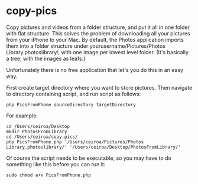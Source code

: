 copy-pics
=========

Copy pictures and videos from a folder structure, and put it all in one folder with flat structure. This solves the problem of downloading all your pictures from your iPhone to your Mac. By default, the Photos application imports them into a folder structure under yourusername/Pictures/Photos Library.photoslibrary/, with one image per lowest level folder. (It's basically a tree, with the images as leafs.)

Unfortunately there is no free application that let's you do this in an easy way.

First create target directory where you want to store pictures. Then navigate to directory containing script, and run script as follows:

    php PicsFromPhone sourceDirectory targetDirectory

For example:

	cd /Users/ceiroa/Desktop
	mkdir PhotosFromLibrary
	cd /Users/ceiroa/copy-pics/
	php PicsFromPhone.php '/Users/ceiroa/Pictures/Photos Library.photoslibrary/' '/Users/ceiroa/Desktop/PhotosFromLibrary/'
	
Of course the script needs to be executable, so you may have to do something like this before you can run it:

	sudo chmod a+x PicsFromPhone.php
    
